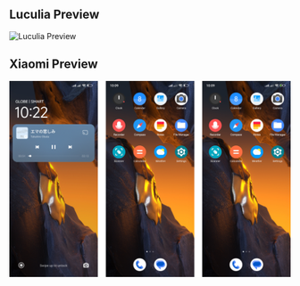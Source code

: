 ## Luculia Preview
<img src="/Preview/Luculia.png" alt="Luculia Preview"/>

## Xiaomi Preview
<img src="/Preview/Xiaomi.png" alt="Xiaomi Preview"/>